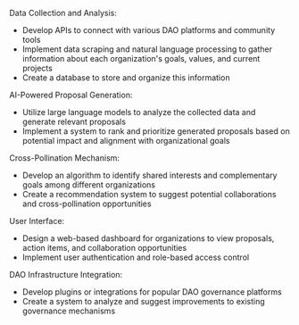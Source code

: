 
Data Collection and Analysis:

- Develop APIs to connect with various DAO platforms and community tools
- Implement data scraping and natural language processing to gather information about each organization's goals, values, and current projects
- Create a database to store and organize this information



AI-Powered Proposal Generation:

- Utilize large language models to analyze the collected data and generate relevant proposals
- Implement a system to rank and prioritize generated proposals based on potential impact and alignment with organizational goals



Cross-Pollination Mechanism:

- Develop an algorithm to identify shared interests and complementary goals among different organizations
- Create a recommendation system to suggest potential collaborations and cross-pollination opportunities



User Interface:

- Design a web-based dashboard for organizations to view proposals, action items, and collaboration opportunities
- Implement user authentication and role-based access control



DAO Infrastructure Integration:

- Develop plugins or integrations for popular DAO governance platforms
- Create a system to analyze and suggest improvements to existing governance mechanisms